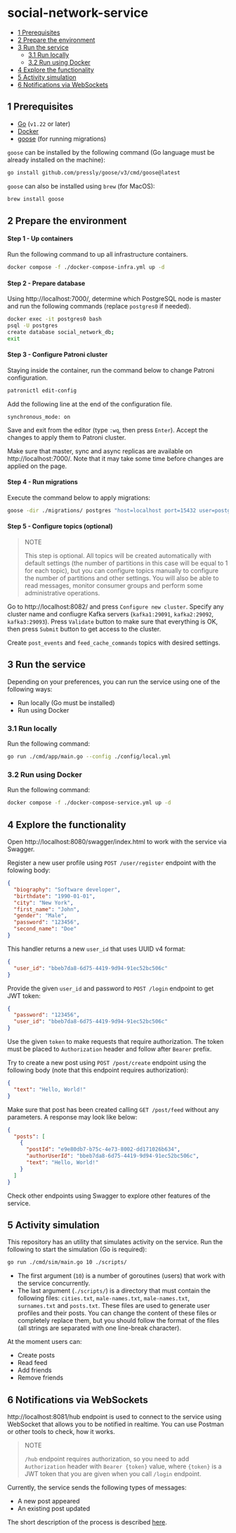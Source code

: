 # social-network-service

* [1 Prerequisites](#1-prerequisites)
* [2 Prepare the environment](#2-prepare-the-environment)
* [3 Run the service](#3-run-the-service)
  * [3.1 Run locally](#31-run-locally)
  * [3.2 Run using Docker](#32-run-using-docker)
* [4 Explore the functionality](#4-explore-the-functionality)
* [5 Activity simulation](#5-activity-simulation)
* [6 Notifications via WebSockets](#6-notifications-via-websockets)

## 1 Prerequisites

* [Go](https://go.dev/) (`v1.22` or later)
* [Docker](https://www.docker.com/)
* [goose](https://github.com/pressly/goose) (for running migrations)

`goose` can be installed by the following command (Go language must be already installed on the machine):

```bash
go install github.com/pressly/goose/v3/cmd/goose@latest
```

`goose` can also be installed using `brew` (for MacOS):

```bash
brew install goose
```

## 2 Prepare the environment

#### Step 1 - Up containers

Run the following command to up all infrastructure containers.

```bash
docker compose -f ./docker-compose-infra.yml up -d
```

#### Step 2 - Prepare database

Using http://localhost:7000/, determine which PostgreSQL node is master and run the following commands (replace `postgres0` if needed).

```bash
docker exec -it postgres0 bash
psql -U postgres
create database social_network_db;
exit
```

#### Step 3 - Configure Patroni cluster

Staying inside the container, run the command below to change Patroni configuration.

```bash
patronictl edit-config
```

Add the following line at the end of the configuration file.

```
synchronous_mode: on
```

Save and exit from the editor (type `:wq`, then press `Enter`). Accept the changes to apply them to Patroni cluster.

Make sure that master, sync and async replicas are available on http://localhost:7000/. Note that it may take some time before changes are applied on the page.

#### Step 4 - Run migrations

Execute the command below to apply migrations:

```bash
goose -dir ./migrations/ postgres "host=localhost port=15432 user=postgres password=123 dbname=social_network_db" up
```

#### Step 5 - Configure topics (optional)

> NOTE
> 
> This step is optional. All topics will be created automatically with default settings (the number of partitions in this case will be equal to 1 for each topic), but you can configure topics manually to configure the number of partitions and other settings. You will also be able to read messages, monitor consumer groups and perform some administrative operations.

Go to http://localhost:8082/ and press `Configure new cluster`. Specify any cluster name and confiugre Kafka servers (`kafka1:29091`, `kafka2:29092`, `kafka3:29093`). Press `Validate` button to make sure that everything is OK, then press `Submit` button to get access to the cluster.

Create `post_events` and `feed_cache_commands` topics with desired settings.

## 3 Run the service

Depending on your preferences, you can run the service using one of the following ways:

* Run locally (Go must be installed)
* Run using Docker

### 3.1 Run locally

Run the following command:

```bash
go run ./cmd/app/main.go --config ./config/local.yml
```

### 3.2 Run using Docker

Run the following command:

```bash
docker compose -f ./docker-compose-service.yml up -d
```

## 4 Explore the functionality

Open http://localhost:8080/swagger/index.html to work with the service via Swagger.

Register a new user profile using `POST /user/register` endpoint with the folowing body:

```json
{
  "biography": "Software developer",
  "birthdate": "1990-01-01",
  "city": "New York",
  "first_name": "John",
  "gender": "Male",
  "password": "123456",
  "second_name": "Doe"
}
```

This handler returns a new `user_id` that uses UUID v4 format:

```json
{
  "user_id": "bbeb7da8-6d75-4419-9d94-91ec52bc506c"
}
```

Provide the given `user_id` and password to `POST /login` endpoint to get JWT token:

```json
{
  "password": "123456",
  "user_id": "bbeb7da8-6d75-4419-9d94-91ec52bc506c"
}
```

Use the given `token` to make requests that require authorization. The token must be placed to `Authorization` header and follow after `Bearer` prefix.

Try to create a new post using `POST /post/create` endpoint using the following body (note that this endpoint requires authorization):

```json
{
  "text": "Hello, World!"
}
```

Make sure that post has been created calling `GET /post/feed` without any parameters. A response may look like below:

```json
{
  "posts": [
    {
      "postId": "e9e80db7-b75c-4e73-8002-dd171026b634",
      "authorUserId": "bbeb7da8-6d75-4419-9d94-91ec52bc506c",
      "text": "Hello, World!"
    }
  ]
}
```

Check other endpoints using Swagger to explore other features of the service.

## 5 Activity simulation

This repository has an utility that simulates activity on the service. Run the following to start the simulation (Go is required):

```bash
go run ./cmd/sim/main.go 10 ./scripts/
```

* The first argument (`10`) is a number of goroutines (users) that work with the service concurrently.
* The last argument (`./scripts/`) is a directory that must contain the following files: `cities.txt`, `male-names.txt`, `male-names.txt`, `surnames.txt` and `posts.txt`. These files are used to generate user profiles and their posts. You can change the content of these files or completely replace them, but you should follow the format of the files (all strings are separated with one line-break character).

At the moment users can:

* Create posts
* Read feed
* Add friends
* Remove friends

## 6 Notifications via WebSockets

http://localhost:8081/hub endpoint is used to connect to the service using WebSocket that allows you to be notified in realtime. You can use Postman or other tools to check, how it works.

> NOTE
> 
> `/hub` endpoint requires authorization, so you need to add `Authorization` header with `Bearer {token}` value, where `{token}` is a JWT token that you are given when you call `/login` endpoint.

Currently, the service sends the following types of messages:

* A new post appeared
* An existing post updated

The short description of the process is described [here](https://github.com/orochi-keydream/social-network-service/wiki/WebSocket-scheme-description).
